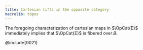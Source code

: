 ```yaml
---
title: Cartesian lifts in the opposite category
macrolib: topos
---
```


The foregoing characterization of cartesian maps in $\OpCat{E}$
immediately implies that $\OpCat{E}$ is fibered over $B$.

@include{0021}
